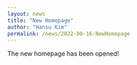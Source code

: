 ```yaml
---
layout: news
title: "New Homepage"
author: "Hansu Kim"
permalink: /news/2022-08-16-NewHomepage
---
```


The new homepage has been opened!   
